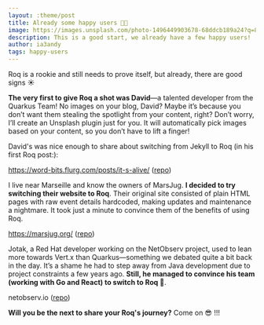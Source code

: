 ```yaml
---
layout: :theme/post
title: Already some happy users 🧑‍💻
image: https://images.unsplash.com/photo-1496449903678-68ddcb189a24?q=80&w=4140&auto=format&fit=crop&ixlib=rb-4.0.3&ixid=M3wxMjA3fDB8MHxwaG90by1wYWdlfHx8fGVufDB8fHx8fA%3D%3D
description: This is a good start, we already have a few happy users!
author: ia3andy
tags: happy-users
---
```


Roq is a rookie and still needs to prove itself, but already, there are good signs ☀️

**The very first to give Roq a shot was David**—a talented developer from the Quarkus Team! No images on your blog, David? Maybe it’s because you don’t want them stealing the spotlight from your content, right? Don’t worry, I’ll create an Unsplash plugin just for you. It will automatically pick images based on your content, so you don’t have to lift a finger!

David's was nice enough to share about switching from Jekyll to Roq (in his first Roq post:):

https://word-bits.flurg.com/posts/it-s-alive/ ([repo](https://github.com/dmlloyd/dmlloyd.github.io))


I live near Marseille and know the owners of MarsJug. **I decided to try switching their website to Roq**. Their original site consisted of plain HTML pages with raw event details hardcoded, making updates and maintenance a nightmare. It took just a minute to convince them of the benefits of using Roq.

https://marsjug.org/ ([repo](https://github.com/marsjug/marsjug.github.com/))

Jotak, a Red Hat developer working on the NetObserv project, used to lean more towards Vert.x than Quarkus—something we debated quite a bit back in the day. It’s a shame he had to step away from Java development due to project constraints a few years ago. **Still, he managed to convince his team (working with Go and React) to switch to Roq 🚀**.

netobserv.io ([repo](https://github.com/netobserv/netobserv.github.io))

**Will you be the next to share your Roq's journey?** Come on 😎 !!!



